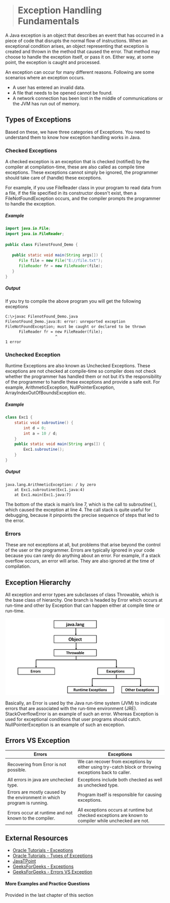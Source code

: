 ># Exception Handling Fundamentals

A Java exception is an object that describes an event that has occurred in a piece of code that disrupts the normal flow of instructions. When an exceptional condition arises, an object representing that exception is created and thrown in the method that caused the error. That method may choose to handle the exception itself, or pass it on. Either way, at some point, the exception is caught and processed.

An exception can occur for many different reasons. Following are some scenarios where an exception occurs.
* A user has entered an invalid data.
* A file that needs to be opened cannot be found.
* A network connection has been lost in the middle of communications or the JVM has run out of memory.

## Types of Exceptions

Based on these, we have three categories of Exceptions. You need to understand them to know how exception handling works in Java.

### Checked Exceptions

A checked exception is an exception that is checked (notified) by the compiler at compilation-time, these are also called as compile time exceptions. These exceptions cannot simply be ignored, the programmer should take care of (handle) these exceptions.

For example, if you use FileReader class in your program to read data from a file, if the file specified in its constructor doesn't exist, then a FileNotFoundException occurs, and the compiler prompts the programmer to handle the exception.

##### Example

```java
import java.io.File;
import java.io.FileReader;

public class FilenotFound_Demo {

   public static void main(String args[]) {		
      File file = new File("E://file.txt");
      FileReader fr = new FileReader(file); 
   }
}
```

##### Output
If you try to compile the above program you will get the following exceptions

```
C:\>javac FilenotFound_Demo.java
FilenotFound_Demo.java:8: error: unreported exception FileNotFoundException; must be caught or declared to be thrown
      FileReader fr = new FileReader(file);
                      ^
1 error
```

### Unchecked Exception

Runtime Exceptions are also known as Unchecked Exceptions. These exceptions are not checked at compile-time so compiler does not check whether the programmer has handled them or not but it’s the responsibility of the programmer to handle these exceptions and provide a safe exit. For example, ArithmeticException, NullPointerException, ArrayIndexOutOfBoundsException etc.

##### Example

```java
class Exc1 {
    static void subroutine() {
        int d = 0;
        int a = 10 / d;
    }
    public static void main(String args[]) {
        Exc1.subroutine();
    }
}
```

##### Output

```
java.lang.ArithmeticException: / by zero
    at Exc1.subroutine(Exc1.java:4)
    at Exc1.main(Exc1.java:7)
```

The bottom of the stack is main’s line 7, which is the call to subroutine( ), which caused the exception at line 4. The call stack is quite useful for debugging, because it pinpoints the precise sequence of steps that led to the error.


### Errors
These are not exceptions at all, but problems that arise beyond the control of the user or the programmer. Errors are typically ignored in your code because you can rarely do anything about an error. For example, if a stack overflow occurs, an error will arise. They are also ignored at the time of compilation.

## Exception Hierarchy
All exception and error types are subclasses of class Throwable, which is the base class of hierarchy. One branch is headed by Error which occurs at run-time and other by Exception that can happen either at compile time or run-time.

![Exception Hierarchy](images/hierarchy.PNG)

Basically, an Error is used by the Java run-time system (JVM) to indicate errors that are associated with the run-time environment (JRE). StackOverflowError is an example of such an error. Whereas Exception is used for exceptional conditions that user programs should catch. NullPointerException is an example of such an exception.

## Errors VS Exception

|Errors|Exceptions|
|------|----------|
|Recovering from Error is not possible.|We can recover from exceptions by either using try-catch block or throwing exceptions back to caller.|
|All errors in java are unchecked type.|Exceptions include both checked as well as unchecked type.|
|Errors are mostly caused by the environment in which program is running.|Program itself is responsible for causing exceptions.|
|Errors occur at runtime and not known to the compiler.|All exceptions occurs at runtime but checked exceptions are known to compiler while unchecked are not.|


## External Resources

* [Oracle Tutorials - Exceptions](https://docs.oracle.com/javase/tutorial/essential/exceptions/definition.html)
* [Oracle Tutorials - Types of Exceptions](https://docs.oracle.com/javase/tutorial/essential/exceptions/catchOrDeclare.html)
* [JavaTPoint](https://www.javatpoint.com/exception-handling-in-java)
* [GeeksForGeeks - Exceptions](https://www.geeksforgeeks.org/exceptions-in-java/)
* [GeeksForGeeks - Errors VS Exception](https://www.geeksforgeeks.org/errors-v-s-exceptions-in-java/)


#### More Examples and Practice Questions
Provided in the last chapter of this section